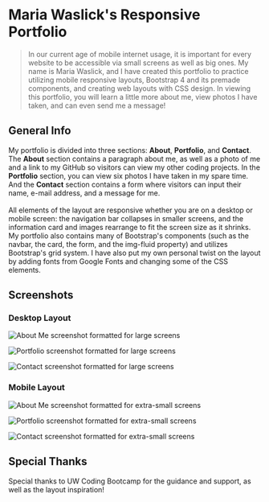 # Maria Waslick's Responsive Portfolio

> In our current age of mobile internet usage, it is important for every website to be accessible via small screens as well as big ones. My name is Maria Waslick, and I have created this portfolio to practice utilizing mobile responsive layouts, Bootstrap 4 and its premade components, and creating web layouts with CSS design. In viewing this portfolio, you will learn a little more about me, view photos I have taken, and can even send me a message!

## General Info 
My portfolio is divided into three sections: <b>About</b>, <b>Portfolio</b>, and <b>Contact</b>. The <b>About</b> section contains a paragraph about me, as well as a photo of me and a link to my GitHub so visitors can view my other coding projects. In the <b>Portfolio</b> section, you can view six photos I have taken in my spare time. And the <b>Contact</b> section contains a form where visitors can input their name, e-mail address, and a message for me.
<br><br>
All elements of the layout are responsive whether you are on a desktop or mobile screen: the navigation bar collapses in smaller screens, and the information card and images rearrange to fit the screen size as it shrinks. My portfolio also contains many of Bootstrap's components (such as the navbar, the card, the form, and the img-fluid property) and utilizes Bootstrap's grid system. I have also put my own personal twist on the layout by adding fonts from Google Fonts and changing some of the CSS elements.

## Screenshots

### Desktop Layout  

![About Me screenshot formatted for large screens](./screenshots/aboutme.png
)

![Portfolio screenshot formatted for large screens](./screenshots/portfolio.png
)

![Contact screenshot formatted for large screens](./screenshots/contact.png
)

### Mobile Layout

![About Me screenshot formatted for extra-small screens](./screenshots/aboutmobile.png
)

![Portfolio screenshot formatted for extra-small screens](./screenshots/portfoliomobile.png
)

![Contact screenshot formatted for extra-small screens](./screenshots/contactmobile.png
)

## Special Thanks

Special thanks to UW Coding Bootcamp for the guidance and support, as well as the layout inspiration!